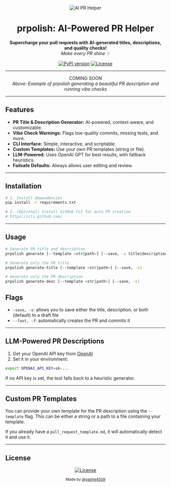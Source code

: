 <!-- HERO SECTION -->
<p align="center">
  <img src="https://img.shields.io/badge/AI%20PR%20Helper-%F0%9F%9A%80-blueviolet?style=for-the-badge" alt="AI PR Helper"/>
</p>
<h1 align="center">prpolish: AI-Powered PR Helper</h1>
<p align="center">
  <b>Supercharge your pull requests with AI-generated titles, descriptions, and quality checks!</b><br/>
  <i>Make every PR shine ✨</i>
</p>

<!-- BADGES -->
<p align="center">
  <a href="https://pypi.org/project/prpolish/"><img src="https://img.shields.io/pypi/v/prpolish?style=for-the-badge&color=blue" alt="PyPI version"></a>
  <a href="https://github.com/yashg4509/prpolish/blob/main/LICENSE"><img src="https://img.shields.io/github/license/yashg4509/prpolish?style=for-the-badge&color=success" alt="License"></a>
</p>

---

<!-- DEMO GIF/IMAGE -->
<p align="center">
  COMING SOON
  <br/>
  <i>Above: Example of prpolish generating a beautiful PR description and running vibe checks</i>
</p>

---

## Features

- <b>PR Title & Description Generator:</b> AI-powered, context-aware, and customizable.
- <b>Vibe Check Warnings:</b> Flags low-quality commits, missing tests, and more.
- <b>CLI Interface:</b> Simple, interactive, and scriptable.
- <b>Custom Templates:</b> Use your own PR templates (string or file).
- <b>LLM-Powered:</b> Uses OpenAI GPT for best results, with fallback heuristics.
- <b>Failsafe Defaults:</b> Always allows user editing and review.

---

## Installation

```bash
# 1. Install dependencies
pip install -r requirements.txt

# 2. (Optional) Install GitHub CLI for auto PR creation
# https://cli.github.com/
```

---

## Usage

```bash
# Generate PR title and description
prpolish generate [--template <str|path>] [--save, -s title|description|both] [--fast, -f]

# Generate only the PR title
prpolish generate-title [--template <str|path>] [--save, -s]

# Generate only the PR description
prpolish generate-desc [--template <str|path>] [--save, -s]

```

## Flags 
- `-save, -s`: allows you to save either the title, description, or both (default) to a draft file
- `--fast, -f`: automatically creates the PR and commits it

---

## LLM-Powered PR Descriptions

1. Get your OpenAI API key from <a href="https://platform.openai.com/account/api-keys" target="_blank">OpenAI</a>
2. Set it in your environment:

```bash
export OPENAI_API_KEY=sk-...
```

If no API key is set, the tool falls back to a heuristic generator.

---

## Custom PR Templates

You can provide your own template for the PR description using the `--template` flag. This can be either a string or a path to a file containing your template. 

If you already have a `pull_request_template.md`, it will automatically detect it and use it.

---

## License

<p align="center">
  <a href="https://github.com/yashg4509/prpolish/blob/main/LICENSE"><img src="https://img.shields.io/github/license/yashg4509/prpolish?style=flat-square&color=success" alt="License"></a>
</p>

<p align="center">
  <sub>Made by <a href="https://github.com/yashg4509">@yashg4509</a></sub>
</p> 
